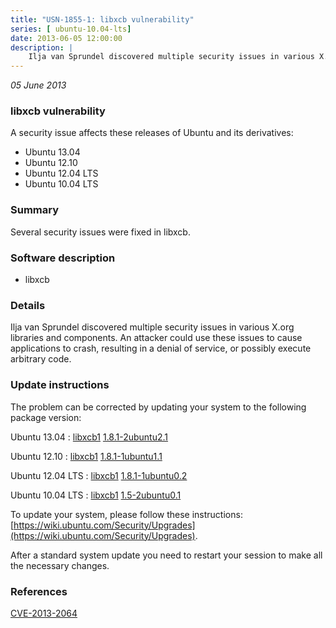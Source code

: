 ```yaml
---
title: "USN-1855-1: libxcb vulnerability"
series: [ ubuntu-10.04-lts]
date: 2013-06-05 12:00:00
description: |
    Ilja van Sprundel discovered multiple security issues in various X.org libraries and components. An attacker could use these issues to cause applications to crash, resulting in a denial of service, or possibly execute arbitrary code. 
--- 
```

 
 

*05 June 2013*

### libxcb vulnerability

A security issue affects these releases of Ubuntu and its derivatives:

* Ubuntu 13.04
* Ubuntu 12.10
* Ubuntu 12.04 LTS
* Ubuntu 10.04 LTS

### Summary

Several security issues were fixed in libxcb. 

### Software description

* libxcb 

### Details

Ilja van Sprundel discovered multiple security issues in various X.org libraries and components. An attacker could use these issues to cause applications to crash, resulting in a denial of service, or possibly execute arbitrary code. 

### Update instructions

The problem can be corrected by updating your system to the following package version:

Ubuntu 13.04
 : [libxcb1](https://launchpad.net/ubuntu/+source/libxcb) <span> [1.8.1-2ubuntu2.1](https://launchpad.net/ubuntu/+source/libxcb/1.8.1-2ubuntu2.1) </span> 

Ubuntu 12.10
 : [libxcb1](https://launchpad.net/ubuntu/+source/libxcb) <span> [1.8.1-1ubuntu1.1](https://launchpad.net/ubuntu/+source/libxcb/1.8.1-1ubuntu1.1) </span> 

Ubuntu 12.04 LTS
 : [libxcb1](https://launchpad.net/ubuntu/+source/libxcb) <span> [1.8.1-1ubuntu0.2](https://launchpad.net/ubuntu/+source/libxcb/1.8.1-1ubuntu0.2) </span> 

Ubuntu 10.04 LTS
 : [libxcb1](https://launchpad.net/ubuntu/+source/libxcb) <span> [1.5-2ubuntu0.1](https://launchpad.net/ubuntu/+source/libxcb/1.5-2ubuntu0.1) </span> 

To update your system, please follow these instructions: [https://wiki.ubuntu.com/Security/Upgrades](https://wiki.ubuntu.com/Security/Upgrades).

After a standard system update you need to restart your session to make all the necessary changes. 

### References

 
 [CVE-2013-2064](http://people.ubuntu.com/~ubuntu-security/cve/CVE-2013-2064)
 

